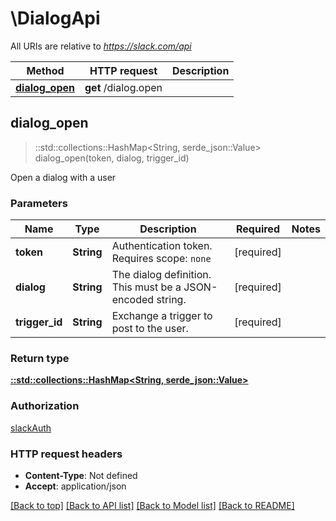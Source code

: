 # \DialogApi

All URIs are relative to *https://slack.com/api*

Method | HTTP request | Description
------------- | ------------- | -------------
[**dialog_open**](DialogApi.md#dialog_open) | **get** /dialog.open | 



## dialog_open

> ::std::collections::HashMap<String, serde_json::Value> dialog_open(token, dialog, trigger_id)


Open a dialog with a user

### Parameters


Name | Type | Description  | Required | Notes
------------- | ------------- | ------------- | ------------- | -------------
**token** | **String** | Authentication token. Requires scope: `none` | [required] |
**dialog** | **String** | The dialog definition. This must be a JSON-encoded string. | [required] |
**trigger_id** | **String** | Exchange a trigger to post to the user. | [required] |

### Return type

[**::std::collections::HashMap<String, serde_json::Value>**](serde_json::Value.md)

### Authorization

[slackAuth](../README.md#slackAuth)

### HTTP request headers

- **Content-Type**: Not defined
- **Accept**: application/json

[[Back to top]](#) [[Back to API list]](../README.md#documentation-for-api-endpoints) [[Back to Model list]](../README.md#documentation-for-models) [[Back to README]](../README.md)

